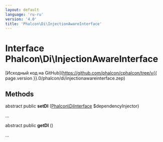 ```yaml
---
layout: default
language: 'ru-ru'
version: '4.0'
title: 'Phalcon\Di\InjectionAwareInterface'
---
```

# Interface **Phalcon\Di\InjectionAwareInterface**

[Исходный код на GitHub](https://github.com/phalcon/cphalcon/tree/v{{ page.version }}.0/phalcon/di/injectionawareinterface.zep)

## Methods

abstract public **setDI** ([Phalcon\DiInterface](Phalcon_DiInterface) $dependencyInjector)

...

abstract public **getDI** ()

...